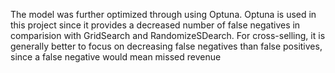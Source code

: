 The model was further optimized through using Optuna. 
Optuna is used in this project since it provides a decreased number of false negatives in comparision with GridSearch and RandomizeSDearch.
For cross-selling, it is generally better to focus on decreasing false negatives than false positives, since a false negative would mean missed revenue

